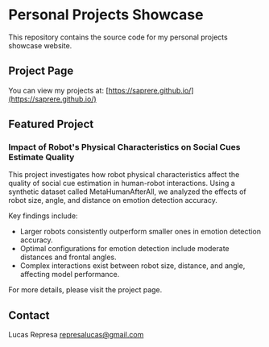# Personal Projects Showcase

This repository contains the source code for my personal projects showcase website.

## Project Page

You can view my projects at: [https://saprere.github.io/](https://saprere.github.io/)

## Featured Project

### Impact of Robot's Physical Characteristics on Social Cues Estimate Quality

This project investigates how robot physical characteristics affect the quality of social cue estimation in human-robot interactions. Using a synthetic dataset called MetaHumanAfterAll, we analyzed the effects of robot size, angle, and distance on emotion detection accuracy.

Key findings include:
- Larger robots consistently outperform smaller ones in emotion detection accuracy.
- Optimal configurations for emotion detection include moderate distances and frontal angles.
- Complex interactions exist between robot size, distance, and angle, affecting model performance.

For more details, please visit the project page.

## Contact

Lucas Represa
represalucas@gmail.com
